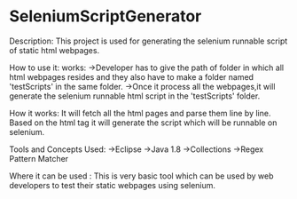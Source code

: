 # SeleniumScriptGenerator

Description: 
This project is used for generating the selenium runnable script of static html webpages.

How to use it: works: 
->Developer has to give the path of folder in which all html webpages resides and they also have to make a folder named 'testScripts' in the same folder. 
->Once it process all the webpages,it will generate the selenium runnable html script in the 'testScripts' folder.

How it works: 
It will fetch all the html pages and parse them line by line. Based on the html tag it will generate the script which will be runnable on selenium.

Tools and Concepts Used: 
->Eclipse 
->Java 1.8 
->Collections 
->Regex Pattern Matcher

Where it can be used : 
This is very basic tool which can be used by web developers to test their static webpages using selenium.
